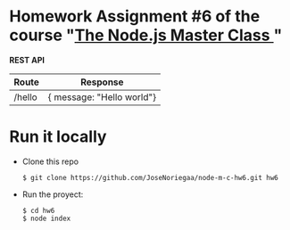
# Homework Assignment #6 of the course "[The Node.js Master Class ](https://pirple.thinkific.com/courses/the-nodejs-master-class)"

 **REST API**
 
| Route | Response |
|--|--|
| /hello | { message: "Hello world"} |

# Run it locally
- Clone this repo
  ```console
  $ git clone https://github.com/JoseNoriegaa/node-m-c-hw6.git hw6
  ```
- Run the proyect:
  ```console
  $ cd hw6
  $ node index
  ```